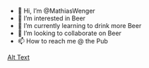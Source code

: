 - 👋 Hi, I’m @MathiasWenger
- 👀 I’m interested in Beer
- 🌱 I’m currently learning to drink more Beer
- 💞️ I’m looking to collaborate on Beer
- 📫 How to reach me @ the Pub

[Alt Text](https://media.giphy.com/media/vFKqnCdLPNOKc/giphy.gif)


<!---
MathiasWenger/MathiasWenger is a ✨ special ✨ repository because its `README.md` (this file) appears on your GitHub profile.
You can click the Preview link to take a look at your changes.
--->
